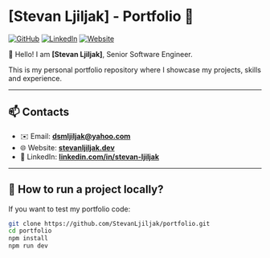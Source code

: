 # [Stevan Ljiljak] - Portfolio 🌟

[![GitHub](https://img.shields.io/badge/GitHub-Profile-blue?style=flat&logo=github)](https://github.com/StevanLjiljak)
[![LinkedIn](https://img.shields.io/badge/LinkedIn-Profile-informational?style=flat&logo=linkedin)](https://www.linkedin.com/in/stevan-ljiljak-a4888544/)
[![Website](https://img.shields.io/badge/🌐-Portfolio_Website-success?style=flat)](https://stevanljiljak.dev)

👋 Hello! I am **[Stevan Ljiljak]**, Senior Software Engineer.

This is my personal portfolio repository where I showcase my projects, skills and experience.

---

## 📫 **Contacts**

- ✉️ Email: **dsmljiljak@yahoo.com**
- 🌐 Website: **[stevanljiljak.dev](https://ljiljak.dev)**
- 🔗 LinkedIn: **[linkedin.com/in/stevan-ljiljak](https://www.linkedin.com/in/stevan-ljiljak-a4888544/)**

---

## 📌 **How to run a project locally?**

If you want to test my portfolio code:

```bash
git clone https://github.com/StevanLjiljak/portfolio.git
cd portfolio
npm install
npm run dev
